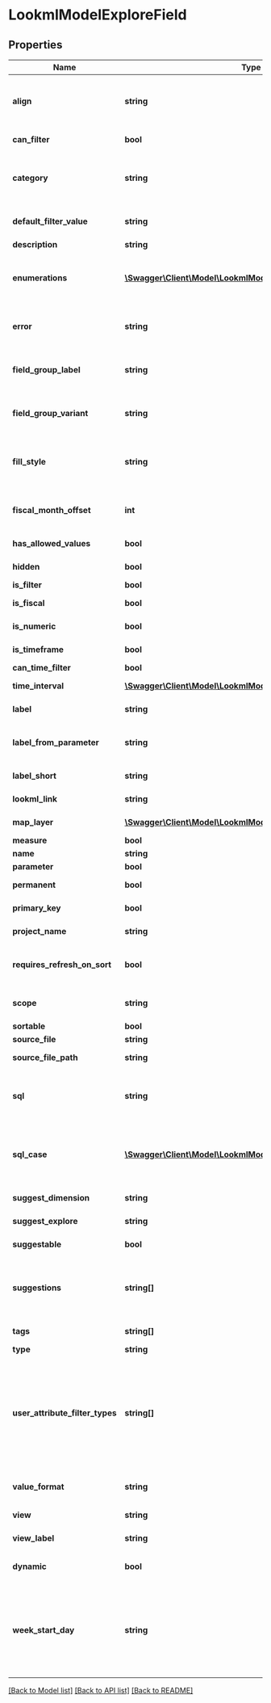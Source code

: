 # LookmlModelExploreField

## Properties
Name | Type | Description | Notes
------------ | ------------- | ------------- | -------------
**align** | **string** | The appropriate horizontal text alignment the values of this field shoud be displayed in. Valid values are: \&quot;left\&quot;, \&quot;right\&quot;. | [optional] 
**can_filter** | **bool** | Whether it&#39;s possible to filter on this field. | [optional] 
**category** | **string** | Field category Valid values are: \&quot;parameter\&quot;, \&quot;filter\&quot;, \&quot;measure\&quot;, \&quot;dimension\&quot;. | [optional] 
**default_filter_value** | **string** | The default value that this field uses when filtering. Null if there is no default value. | [optional] 
**description** | **string** | Description | [optional] 
**enumerations** | [**\Swagger\Client\Model\LookmlModelExploreFieldEnumeration[]**](LookmlModelExploreFieldEnumeration.md) | An array enumerating all the possible values that this field can contain. When null, there is no limit to the set of possible values this field can contain. | [optional] 
**error** | **string** | An error message indicating a problem with the definition of this field. If there are no errors, this will be null. | [optional] 
**field_group_label** | **string** | A label creating a grouping of fields. All fields with this label should be presented together when displayed in a UI. | [optional] 
**field_group_variant** | **string** | When presented in a field group via field_group_label, a shorter name of the field to be displayed in that context. | [optional] 
**fill_style** | **string** | The style of dimension fill that is possible for this field. Null if no dimension fill is possible. Valid values are: \&quot;enumeration\&quot;, \&quot;range\&quot;. | [optional] 
**fiscal_month_offset** | **int** | An offset (in months) from the calendar start month to the fiscal start month defined in the LookML model this field belongs to. | [optional] 
**has_allowed_values** | **bool** | Whether this field has a set of allowed_values specified in LookML. | [optional] 
**hidden** | **bool** | Whether this field should be hidden from the user interface. | [optional] 
**is_filter** | **bool** | Whether this field is a filter. | [optional] 
**is_fiscal** | **bool** | Whether this field represents a fiscal time value. | [optional] 
**is_numeric** | **bool** | Whether this field is of a type that represents a numeric value. | [optional] 
**is_timeframe** | **bool** | Whether this field is of a type that represents a time value. | [optional] 
**can_time_filter** | **bool** | Whether this field can be time filtered. | [optional] 
**time_interval** | [**\Swagger\Client\Model\LookmlModelExploreFieldTimeInterval**](LookmlModelExploreFieldTimeInterval.md) | Details on the time interval this field represents, if it is_timeframe. | [optional] 
**label** | **string** | Fully-qualified human-readable label of the field. | [optional] 
**label_from_parameter** | **string** | The name of the parameter that will provide a parameterized label for this field, if available in the current context. | [optional] 
**label_short** | **string** | The human-readable label of the field, without the view label. | [optional] 
**lookml_link** | **string** | A URL linking to the definition of this field in the LookML IDE. | [optional] 
**map_layer** | [**\Swagger\Client\Model\LookmlModelExploreFieldMapLayer**](LookmlModelExploreFieldMapLayer.md) | If applicable, a map layer this field is associated with. | [optional] 
**measure** | **bool** | Whether this field is a measure. | [optional] 
**name** | **string** | Fully-qualified name of the field. | [optional] 
**parameter** | **bool** | Whether this field is a parameter. | [optional] 
**permanent** | **bool** | Whether this field can be removed from a query. | [optional] 
**primary_key** | **bool** | Whether or not the field represents a primary key. | [optional] 
**project_name** | **string** | The name of the project this field is defined in. | [optional] 
**requires_refresh_on_sort** | **bool** | When true, it&#39;s not possible to re-sort this field&#39;s values without re-running the SQL query, due to database logic that affects the sort. | [optional] 
**scope** | **string** | The LookML scope this field belongs to. The scope is typically the field&#39;s view. | [optional] 
**sortable** | **bool** | Whether this field can be sorted. | [optional] 
**source_file** | **string** | The path portion of source_file_path. | [optional] 
**source_file_path** | **string** | The fully-qualified path of the project file this field is defined in. | [optional] 
**sql** | **string** | SQL expression as defined in the LookML model. This will be null if the current user does not have the see_lookml permission for the field&#39;s model. | [optional] 
**sql_case** | [**\Swagger\Client\Model\LookmlModelExploreFieldSqlCase[]**](LookmlModelExploreFieldSqlCase.md) | An array of conditions and values that make up a SQL Case expression, as defined in the LookML model. This will be null if the current user does not have the see_lookml permission for the field&#39;s model. | [optional] 
**suggest_dimension** | **string** | The name of the dimension to base suggest queries from. | [optional] 
**suggest_explore** | **string** | The name of the explore to base suggest queries from. | [optional] 
**suggestable** | **bool** | Whether or not suggestions are possible for this field. | [optional] 
**suggestions** | **string[]** | If available, a list of suggestions for this field. For most fields, a suggest query is a more appropriate way to get an up-to-date list of suggestions. Or use enumerations to list all the possible values. | [optional] 
**tags** | **string[]** | An array of arbitrary string tags provided in the model for this field. | [optional] 
**type** | **string** | The LookML type of the field. | [optional] 
**user_attribute_filter_types** | **string[]** | An array of user attribute types that are allowed to be used in filters on this field. Valid values are: \&quot;advanced_filter_string\&quot;, \&quot;advanced_filter_number\&quot;, \&quot;advanced_filter_datetime\&quot;, \&quot;string\&quot;, \&quot;number\&quot;, \&quot;datetime\&quot;, \&quot;yesno\&quot;, \&quot;zipcode\&quot;. | [optional] 
**value_format** | **string** | If specified, the LookML value format string for formatting values of this field. | [optional] 
**view** | **string** | The name of the view this field belongs to. | [optional] 
**view_label** | **string** | The human-readable label of the view the field belongs to. | [optional] 
**dynamic** | **bool** | Whether this field was specified in \&quot;dynamic_fields\&quot; and is not part of the model. | [optional] 
**week_start_day** | **string** | The name of the starting day of the week. Valid values are: \&quot;monday\&quot;, \&quot;tuesday\&quot;, \&quot;wednesday\&quot;, \&quot;thursday\&quot;, \&quot;friday\&quot;, \&quot;saturday\&quot;, \&quot;sunday\&quot;. | [optional] 

[[Back to Model list]](../README.md#documentation-for-models) [[Back to API list]](../README.md#documentation-for-api-endpoints) [[Back to README]](../README.md)


